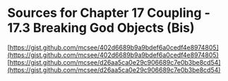 # Sources for Chapter 17 Coupling - 17.3 Breaking God Objects (Bis)

[https://gist.github.com/mcsee/402d6689b9a9bdef6a0cedf4e8974805](https://gist.github.com/mcsee/402d6689b9a9bdef6a0cedf4e8974805)
[https://gist.github.com/mcsee/d26aa5ca0e29c906689c7e0b3be8cd54](https://gist.github.com/mcsee/d26aa5ca0e29c906689c7e0b3be8cd54)